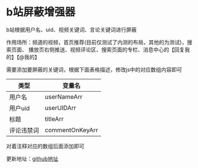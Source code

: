 # b站屏蔽增强器

b站根据用户名、uid、视频关键词、言论关键词进行屏蔽

作用场所：频道的视频，首页推荐(目前仅测试了内测的布局，其他的为测试)，搜索页面、
播放页右侧推送、视频评论区、搜索页面的专栏、消息中心的【回复我的】【@我的】


需要添加要屏蔽的关键词，根据下面表格描述，修改js中的对应数组内容即可

| 类型  | 变量名 |
|-----|-----|
| 用户名 |  userNameArr  |
| 用户uid |   userUIDArr  |
| 标题  |  titleArr |
| 评论违禁词 |   commentOnKeyArr  |

对着注释对应的数组后面添加即可

更新地址：[github地址](https://hgztask.github.io/BiBiBSPUserVideoMonkeyScript/b%E7%AB%99%E5%B1%8F%E8%94%BD%E6%8C%87%E5%AE%9A%E7%94%A8%E6%88%B7%E8%A7%86%E9%A2%91.js)

